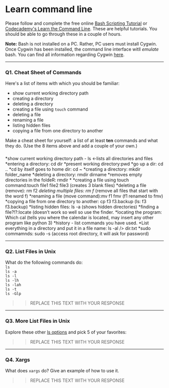 # Learn command line

Please follow and complete the free online [Bash Scripting Tutorial](https://ryanstutorials.net/bash-scripting-tutorial/) or [Codecademy's Learn the Command Line](https://www.codecademy.com/learn/learn-the-command-line). These are helpful tutorials. You should be able to go through these in a couple of hours.

**Note:** Bash is not installed on a PC. Rather, PC users must install Cygwin. Once Cygwin has been installed, the command line interface witll _emulate_ bash. You can find all information regarding Cygwin [here](https://www.cygwin.com/).

---

### Q1.  Cheat Sheet of Commands  

Here's a list of items with which you should be familiar:  
* show current working directory path
* creating a directory
* deleting a directory
* creating a file using `touch` command
* deleting a file
* renaming a file
* listing hidden files
* copying a file from one directory to another

Make a cheat sheet for yourself: a list of at least **ten** commands and what they do.  (Use the 8 items above and add a couple of your own.)  

> >
###
*show current working directory path - ls <-lists all directories and files
*entering a directory: cd dir
*present working directory:pwd
*go up a dir: cd ..
*cd by itself goes to home dir: cd ~
*creating a directory: mkdir folder_name
*deleting a directory: rmdir dirname
*removes empty directories in the foldeR: rmdir * 
*creating a file using touch command:touch file1 file2 file3 (creates 3 blank files)
*deleting a file (remove): rm f2
*deleting multiple files: rm f* (remove all files that start with the word f) 
*renaming a file (move command):mv f1 fmv  (f1 renamed to fmv) 
*copying a file from one directory to another: cp f3 f3.backup (ls: f3		f3.backup) 
*listing hidden files: ls -a (shows hidden directories)
*finding a file?!?:locate (doesn’t work so well so use the finder. 
*locating the program: Which cal (tells you where the calendar is located, may insert any other program like python 3) 
*history - list commands you have used. 
*List everything in a directory and put it in a file name: ls -al /> dir.txt
*sudo commamnds: sudo -s (access root directory, it will ask for password)



---

### Q2.  List Files in Unix   

What do the following commands do:  
`ls`  
`ls -a`  
`ls -l`  
`ls -lh`  
`ls -lah`  
`ls -t`  
`ls -Glp`  

> > REPLACE THIS TEXT WITH YOUR RESPONSE

---

### Q3.  More List Files in Unix  

Explore these other [ls options](http://www.techonthenet.com/unix/basic/ls.php) and pick 5 of your favorites:

> > REPLACE THIS TEXT WITH YOUR RESPONSE

---

### Q4.  Xargs   

What does `xargs` do? Give an example of how to use it.

> > REPLACE THIS TEXT WITH YOUR RESPONSE

 


